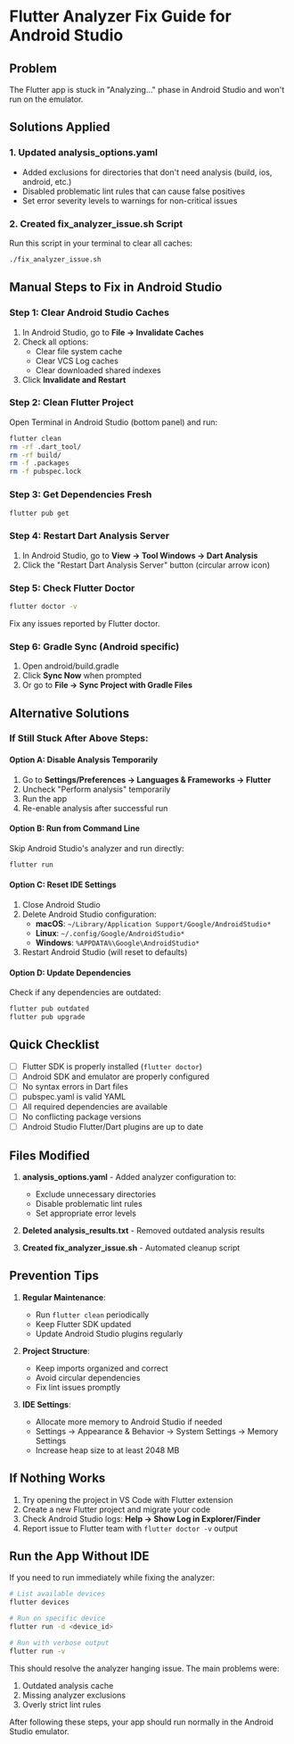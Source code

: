 # Flutter Analyzer Fix Guide for Android Studio

## Problem
The Flutter app is stuck in "Analyzing..." phase in Android Studio and won't run on the emulator.

## Solutions Applied

### 1. Updated analysis_options.yaml
- Added exclusions for directories that don't need analysis (build, ios, android, etc.)
- Disabled problematic lint rules that can cause false positives
- Set error severity levels to warnings for non-critical issues
                         
### 2. Created fix_analyzer_issue.sh Script
Run this script in your terminal to clear all caches:
```bash
./fix_analyzer_issue.sh
```

## Manual Steps to Fix in Android Studio


### Step 1: Clear Android Studio Caches
1. In Android Studio, go to **File → Invalidate Caches**
2. Check all options:
   - Clear file system cache
   - Clear VCS Log caches
   - Clear downloaded shared indexes
3. Click **Invalidate and Restart**

### Step 2: Clean Flutter Project
Open Terminal in Android Studio (bottom panel) and run:
```bash
flutter clean
rm -rf .dart_tool/
rm -rf build/
rm -f .packages
rm -f pubspec.lock
```

### Step 3: Get Dependencies Fresh
```bash
flutter pub get
```

### Step 4: Restart Dart Analysis Server
1. In Android Studio, go to **View → Tool Windows → Dart Analysis**
2. Click the "Restart Dart Analysis Server" button (circular arrow icon)

### Step 5: Check Flutter Doctor
```bash
flutter doctor -v
```
Fix any issues reported by Flutter doctor.

### Step 6: Gradle Sync (Android specific)
1. Open android/build.gradle
2. Click **Sync Now** when prompted
3. Or go to **File → Sync Project with Gradle Files**

## Alternative Solutions

### If Still Stuck After Above Steps:

#### Option A: Disable Analysis Temporarily
1. Go to **Settings/Preferences → Languages & Frameworks → Flutter**
2. Uncheck "Perform analysis" temporarily
3. Run the app
4. Re-enable analysis after successful run

#### Option B: Run from Command Line
Skip Android Studio's analyzer and run directly:
```bash
flutter run
```

#### Option C: Reset IDE Settings
1. Close Android Studio
2. Delete Android Studio configuration:
   - **macOS**: `~/Library/Application Support/Google/AndroidStudio*`
   - **Linux**: `~/.config/Google/AndroidStudio*`
   - **Windows**: `%APPDATA%\Google\AndroidStudio*`
3. Restart Android Studio (will reset to defaults)

#### Option D: Update Dependencies
Check if any dependencies are outdated:
```bash
flutter pub outdated
flutter pub upgrade
```

## Quick Checklist

- [ ] Flutter SDK is properly installed (`flutter doctor`)
- [ ] Android SDK and emulator are properly configured
- [ ] No syntax errors in Dart files
- [ ] pubspec.yaml is valid YAML
- [ ] All required dependencies are available
- [ ] No conflicting package versions
- [ ] Android Studio Flutter/Dart plugins are up to date

## Files Modified

1. **analysis_options.yaml** - Added analyzer configuration to:
   - Exclude unnecessary directories
   - Disable problematic lint rules
   - Set appropriate error levels

2. **Deleted analysis_results.txt** - Removed outdated analysis results

3. **Created fix_analyzer_issue.sh** - Automated cleanup script

## Prevention Tips

1. **Regular Maintenance**:
   - Run `flutter clean` periodically
   - Keep Flutter SDK updated
   - Update Android Studio plugins regularly

2. **Project Structure**:
   - Keep imports organized and correct
   - Avoid circular dependencies
   - Fix lint issues promptly

3. **IDE Settings**:
   - Allocate more memory to Android Studio if needed
   - Settings → Appearance & Behavior → System Settings → Memory Settings
   - Increase heap size to at least 2048 MB

## If Nothing Works

1. Try opening the project in VS Code with Flutter extension
2. Create a new Flutter project and migrate your code
3. Check Android Studio logs: **Help → Show Log in Explorer/Finder**
4. Report issue to Flutter team with `flutter doctor -v` output

## Run the App Without IDE

If you need to run immediately while fixing the analyzer:
```bash
# List available devices
flutter devices

# Run on specific device
flutter run -d <device_id>

# Run with verbose output
flutter run -v
```

This should resolve the analyzer hanging issue. The main problems were:
1. Outdated analysis cache
2. Missing analyzer exclusions
3. Overly strict lint rules

After following these steps, your app should run normally in the Android Studio emulator.

